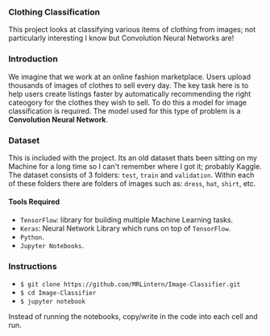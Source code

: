 ### Clothing Classification

This project looks at classifying various items of clothing from images; not particularly interesting I know but Convolution Neural Networks are!

### Introduction

We imagine that we work at an online fashion marketplace.
Users upload thousands of images of clothes to sell every day.
The key task here is to help users create listings faster by automatically recommending
the right cateogory for the clothes they wish to sell.
To do this a model for image classification is required.
The model used for this type of problem is a **Convolution Neural Network**.

### Dataset

This is included with the project. Its an old dataset thats been sitting on my Machine for a long time so I can't remember where I got it; probably Kaggle.
The dataset consists of 3 folders: `test`, `train` and `validation`.
Within each of these folders there are folders of images such as: `dress`, `hat`, `shirt`, etc.


#### Tools Required

* `TensorFlow`: library for building multiple Machine Learning tasks.
* `Keras`: Neural Network Library which runs on top of `TensorFlow`.
* `Python`.
* `Jupyter Notebooks`.


### Instructions

 * `$ git clone https://github.com/MRLintern/Image-Classifier.git`
 * `$ cd Image-Classifier`
 * `$ jupyter notebook`

Instead of running the notebooks, copy/write in the code into each cell and run.
